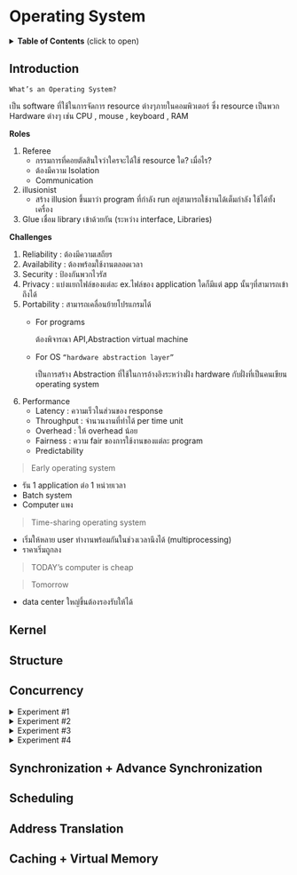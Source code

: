 # Operating System
<details>
<summary><b>Table of Contents</b> (click to open)</summary>
<!-- MarkdownTOC -->

1. [Introduction](#Introduction)
2. [Kernel](#Kernel)
3. [Structure](#Structure)
4. [Concurrency](#Concurrency)
5. [Synchronization + Advance Synchronization](#synchronization--advance-synchronization)
6. [Scheduling](#Scheduling)
7. [Address Translation](#address-translation)
8. [Caching + Virtual Memory](#caching--virtual-memory)

<!-- /MarkdownTOC -->
</details>

## Introduction

```
What’s an Operating System?
```

เป็น software ที่ใช้ในการจัดการ resource ต่างๆภายในคอมพิวเตอร์ ซึ่ง resource เป็นพวก Hardware ต่างๆ เช่น CPU , mouse , keyboard , RAM

**Roles**

1. Referee
    - กรรมการที่คอยตัดสินใจว่าใครจะได้ใช้ resource ใด? เมื่อไร?
    - ต้องมีความ Isolation
    - Communication
2. illusionist
    - สร้าง illusion ขึ้นมาว่า program ที่กำลัง run อยู่สามารถใช้งานได้เต็มกำลัง ใช้ได้ทั้งเครื่อง
3. Glue เชื่อม library เข้าด้วยกัน (ระหว่าง interface, Libraries)

**Challenges**

1.	Reliability : ต้องมีความเสถียร
2.	Availability : ต้องพร้อมใช้งานตลอดเวลา
3.	Security : ป้องกันพวกไวรัส
4.	Privacy : แบ่งแยกไฟล์ของแต่ละ ex.ไฟล์ของ application ใดก็มีแต่ app นั้นๆที่สามารถเข้าถึงได้
5.	Portability : สามารถเคลื่อนย้ายโปรแกรมได้
    - For programs
    
       ต้องพิจารณา API,Abstraction virtual machine
    - For OS    ``` “hardware abstraction layer” ```
    
       เป็นการสร้าง Abstraction ที่ใช้ในการอ้างอิงระหว่างฝั่ง hardware กับฝั่งที่เป็นคนเขียน operating system
6.	Performance
    - Latency : ความเร็วในส่วนของ response
    - Throughput : จำนวนงานที่ทำได้ per time unit
    - Overhead : ให้ overhead น้อย
    - Fairness : ความ fair ของการใช้งานของแต่ละ program
    - Predictability

> Early operating system
- รัน 1 application ต่อ 1 หน่วยเวลา
- Batch system
- Computer แพง

> Time-sharing operating system
- เริ่มให้หลาย user ทำงานพร้อมกันในช่วงเวลานึงได้ (multiprocessing)
- ราคาเริ่มถูกลง

> TODAY’s computer is cheap

> Tomorrow
- data center ใหญ่ขึ้นต้องรองรับให้ได้

## Kernel

## Structure

## Concurrency

<details>
<summary>Experiment #1</summary>

```C#
// simple thread - test order
using System;
using System.Threading;

namespace Lab_OS_Concurrency
{
    class Program
    {
        static void TestThread1()
        {
            for(int i = 0; i < 100; i++)
                Console.WriteLine("Thread# 1 i = {0}",i);
        }
        static void TestThread2()
        {
            for(int i = 0; i < 100; i++)
                Console.WriteLine("Thread# 2 i = {0}",i);
        }
        static void Main(string[] args)
        {
            Thread th1 = new Thread(TestThread1);
            Thread th2 = new Thread(TestThread2);
            th1.Start();
            th2.Start();
        }
    }
}
```
</details>


<details>
<summary>Experiment #2</summary>

```C#
// test resource sharing
using System;
using System.Threading;

namespace Lab_OS_Concurrency01
{
    class Program
    {
        static int resource = 10000;
        static void TestThread1()
        {
            Console.WriteLine("Thread# 1 i = {0}",resource);
        }
        static void TestThread2()
        {
            Console.WriteLine("Thread# 2 i = {0}",resource);
        }
        static void Main(string[] args)
        {
            Thread th1 = new Thread(TestThread1);
            Thread th2 = new Thread(TestThread2);
            th1.Start();
            th2.Start();
        }
    }
}
```
</details>


<details>
<summary>Experiment #3</summary>

```C#
// test pause a thread
using System;
using System.Threading;

namespace Lab_OS_Concurrency02
{
    class Program
    {
        static int resource = 10000;
        static void TestThread1()
        {
            resource = 55555;
        }
        static void Main(string[] args)
        {
            Thread th1 = new Thread(TestThread1);
            th1.Start();
            //Thread.Sleep(10);
            Console.WriteLine("resource = {0}",resource);
        }
    }
}
```
    

```C#
// test pause 2
using System;
using System.Threading;

namespace Lab_OS_Concurrency01
{
    class Program
    {
        static int resource = 10000;
        static void TestThread1()
        {
            for(int i = 0; i < 45555; i++)
            {
                resource++;
                Console.Write(".");
            }
        }
        static void Main(string[] args)
        {
            Thread th1 = new Thread(TestThread1);
            th1.Start();
            Thread.Sleep(10);
            Console.WriteLine("resource = {0}",resource);
        }
    }
}
```
    
</details>


<details>
<summary>Experiment #4</summary>

```C#
// test pause 2
using System;
using System.Threading;

namespace Lab_OS_Concurrency01
{
    class Program
    {
        static int resource = 10000;
        static void TestThread1()
        {
            for(int i = 0; i < 45555; i++)
            {
                resource++;
                Console.Write(".");
            }
        }
        static void Main(string[] args)
        {
            Thread th1 = new Thread(TestThread1);
            th1.Start();
            //Thread.Sleep(10);
            th1.Join();
            Console.WriteLine("resource = {0}",resource);
        }
    }
}
```
</details>
    
## Synchronization + Advance Synchronization

## Scheduling

## Address Translation

## Caching + Virtual Memory
